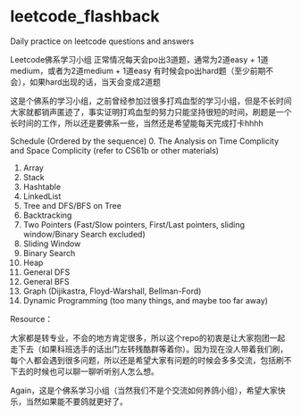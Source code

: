 # leetcode_flashback
Daily practice on leetcode questions and answers

Leetcode佛系学习小组
正常情况每天会po出3道题，通常为2道easy + 1道medium，或者为2道medium + 1道easy
有时候会po出hard题（至少前期不会），如果hard出现的话，当天会变成2道题

这是个佛系的学习小组，之前曾经参加过很多打鸡血型的学习小组，但是不长时间大家就都销声匿迹了，事实证明打鸡血型的努力只能坚持很短的时间，刷题是一个长时间的工作，所以还是要佛系一些，当然还是希望能每天完成打卡hhhh



Schedule (Ordered by the sequence)
0. The Analysis on Time Complicity and Space Complicity (refer to CS61b or other materials)
1. Array
2. Stack
3. Hashtable
4. LinkedList
5. Tree and DFS/BFS on Tree
6. Backtracking
7. Two Pointers (Fast/Slow pointers, First/Last pointers, sliding window/Binary Search excluded)
8. Sliding Window
9. Binary Search
10. Heap
11. General DFS
12. General BFS
13. Graph (Dijikastra, Floyd-Warshall, Bellman-Ford)
14. Dynamic Programming (too many things, and maybe too far away)



Resource：


大家都是转专业，不会的地方肯定很多，所以这个repo的初衷是让大家抱团一起走下去（如果科班选手的话出门左转残酷群等着你）。因为现在没人带着我们刷，每个人都会遇到很多问题，所以还是希望大家有问题的时候会多多交流，包括刷不下去的时候也可以聊一聊听听别人怎么想。

Again，这是个佛系学习小组（当然我们不是个交流如何养鸽小组），希望大家快乐，当然如果能不要鸽就更好了。
